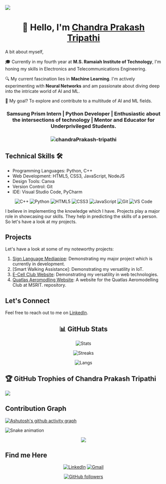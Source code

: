 ![](https://github.com/chandraPrakash-tripathi/chandraPrakash-tripathi/assets/126514044/427e7d26-6c9a-4548-ba2e-ab46e0e19d02)


<h1 align="center">👋 Hello, I'm <a href="https://www.linkedin.com/in/chandraprakash-tripathi" target="_blank"> Chandra Prakash Tripathi </a> </h1>

A bit about myself,

🎓 Currently in my fourth year at **M.S. Ramaiah Institute of Technology**, I'm honing my skills in Electronics and Telecommunications Engineering.

🔍 My current fascination lies in **Machine Learning**. I'm actively experimenting with **Neural Networks** and am passionate about diving deep into the intricate world of AI and ML.

🚀 My goal? To explore and contribute to a multitude of AI and ML fields.

<h3 align="center">Samsung Prism Intern | Python Developer | Enthusiastic about the intersections of technology | Mentor and Educator for Underprivileged Students.</h3>

<h3><p align="center"> <img src="https://komarev.com/ghpvc/?username=chandraPrakash-tripathi&label=Profile%20views&color=6805D3&style=flat" alt="chandraPrakash-tripathi" /> </p></h3>

## Technical Skills 🛠

- Programming Languages: Python, C++
- Web Development: HTML5, CSS3, JavaScript, NodeJS
- Design Tools: Canva
- Version Control: Git
- IDE: Visual Studio Code, PyCharm

<div align="center">
<img alt="C++" src="https://img.shields.io/badge/c++-%2300599C.svg?&style=for-the-badge&logo=c&logoColor=white" />
<img alt="Python" src="https://img.shields.io/badge/python-%2314354C.svg?style=for-the-badge&logo=python&logoColor=white"/>
<img alt="HTML5" src="https://img.shields.io/badge/html5-%23E34F26.svg?&style=for-the-badge&logo=html5&logoColor=white" />
<img alt="CSS3" src="https://img.shields.io/badge/css3-%231572B6.svg?&style=for-the-badge&logo=css3&logoColor=white" />
<img alt="JavaScript" src="https://img.shields.io/badge/javascript-%23323330.svg?&style=for-the-badge&logo=javascript&logoColor=%23F7DF1E" />
<img alt="Git" src="https://img.shields.io/badge/Git-F05032?style=for-the-badge&logo=git&logoColor=white" />
<img alt="VS Code" src="https://img.shields.io/badge/Visual_Studio_Code-0078D4?style=for-the-badge&logo=visual%20studio%20code&logoColor=white" />
</div>


I believe in implementing the knowledge which I have. Projects play a major role in showcasing our skills. They help in predicting the skills of a person. So let's have a look at my projects.

## Projects

Let's have a look at some of my noteworthy projects:

1. [Sign Language Mediapipe](https://github.com/chandraPrakash-tripathi/Sign-language-mediapipe): Demonstrating my major project which is currently in development.
2. [Smart Walking Assistance]: Demonstrating my versatility in IoT.
3. [E-Cell Club Website](https://ecellramaiah.in): Demonstrating my versatility in web technologies.
4. [Quatlas Aeromodling Website](https://quatlas.vercel.app): A website for the Quatlas Aeromodelling Club at MSRIT.
repository.


## Let's Connect

Feel free to reach out to me on [LinkedIn](https://www.linkedin.com/in/chandraprakash-tripathi).

<div align="center">

## 📊 GitHub Stats

![Stats](https://github-readme-stats.vercel.app/api?username=chandraPrakash-tripathi&theme=dracula&hide_border=true&include_all_commits=false&count_private=false)

![Streaks](https://github-readme-streak-stats.herokuapp.com/?user=chandraPrakash-tripathi&theme=dracula&hide_border=true)

![Langs](https://github-readme-stats.vercel.app/api/top-langs/?username=chandraPrakash-tripathi&theme=dracula&hide_border=true&include_all_commits=false&count_private=false&layout=compact)

</div>

## 🏆 GitHub Trophies of Chandra Prakash Tripathi

![](https://github-profile-trophy.vercel.app/?username=chandraPrakash-tripathi&theme=radical&no-frame=false&no-bg=true&margin-w=4)


## Contribution Graph

[![Ashutosh's github activity graph](https://github-readme-activity-graph.vercel.app/graph?username=chandraPrakash-tripathi&bg_color=282a35&color=ffffff&line=ec7696&point=ffffff&area=true&hide_border=true)](https://github.com/ashutosh00710/github-readme-activity-graph)

![Snake animation](https://github.com/namratha-vj/chandraPrakash-tripathi/blob/snake/github-contribution-grid-snake-dark.svg)

<div align="center">
<img src="https://github-profile-trophy.vercel.app/?username=chandraPrakash-tripathi&theme=matrix&no-bg=true&no-frame=true&row=1&column=4&title=MultiLanguage,Commits,Followers,PullRequest">
</div>

## Find me Here

<div align="center">
<a  href="https://www.linkedin.com/in/chandraprakash-tripathi" target="_blank"><img alt="LinkedIn" src="https://img.shields.io/badge/linkedin%20-%230077B5.svg?&style=for-the-badge&logo=linkedin&logoColor=white" /></a>
<a href="mailto:Tripathi.cp07@gmail.com"><img  alt="Gmail" src="https://img.shields.io/badge/Gmail-D14836?style=for-the-badge&logo=gmail&logoColor=white" />

<br>

[![GitHub followers](https://img.shields.io/github/followers/chandraPrakash-tripathi.svg?style=social&label=Follow)](https://github.com/chandraPrakash-tripathi?tab=followers)
